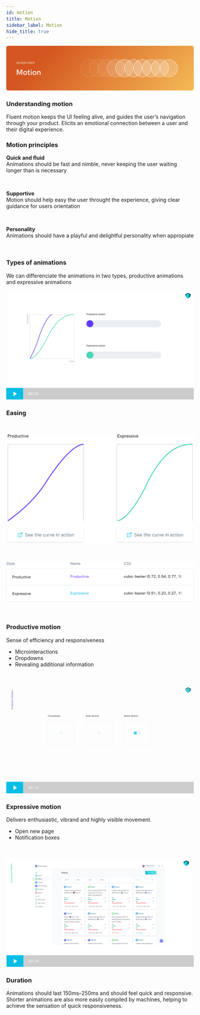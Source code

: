 ```yaml
---
id: motion
title: Motion
sidebar_label: Motion
hide_title: true
---
```


![](/docs/assets/designSystem/covers/motion.svg)

### Understanding motion

Fluent motion keeps the UI feeling alive, and guides the user’s navigation through your product. Elicits an emotional connection between a user and their digital experience.


### Motion principles

**Quick and fluid**<br>
Animations should be fast and nimble, never keeping the user waiting longer than is necessary

<br>

**Supportive**<br>
Motion should help easy the user throught the experience, giving clear guidance for users orientation

<br>

**Personality**<br>
Animations should have a playful and delightful personality when appropiate

<br>

### Types of animations

We can differenciate the animations in two types, productive animations and expressive animations

![](/docs/assets/designSystem/guidelines/types-of-animations.svg)


### Easing

<br>

![](/docs/assets/designSystem/guidelines/easing.svg)

<br>

![](/docs/assets/designSystem/guidelines/easing-table.svg)

<br>

### Productive motion

Sense of efficiency and responsiveness
- Microinteractions
- Dropdowns
- Revealing additional information

<br>

![](/docs/assets/designSystem/guidelines/productive-motion.svg)


### Expressive motion

Delivers enthusiastic, vibrand and highly visible movement.
- Open new page
- Notification boxes

<br>

![](/docs/assets/designSystem/guidelines/expressive-motion.svg)


### Duration

Animations should last 150ms–250ms and should feel quick and responsive. Shorter animations are also more easily compiled by machines, helping to achieve the sensation of quick responsiveness.
